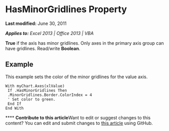 
# HasMinorGridlines Property

 **Last modified:** June 30, 2011

 _**Applies to:** Excel 2013 | Office 2013 | VBA_

 **True** if the axis has minor gridlines. Only axes in the primary axis group can have gridlines. Read/write **Boolean**.


## Example

This example sets the color of the minor gridlines for the value axis.


```
With myChart.Axes(xlValue) 
 If .HasMinorGridlines Then 
 .MinorGridlines.Border.ColorIndex = 4 
 ' Set color to green. 
 End If 
End With
```


****   **Contribute to this article**Want to edit or suggest changes to this content? You can edit and submit changes to  [this article](https://github.com/jhershey00/VBA_Excel_Test/OpenXMLCon/articles/78a690ee-0e5f-c69a-d2b3-54b2880f0933.md) using GitHub.

